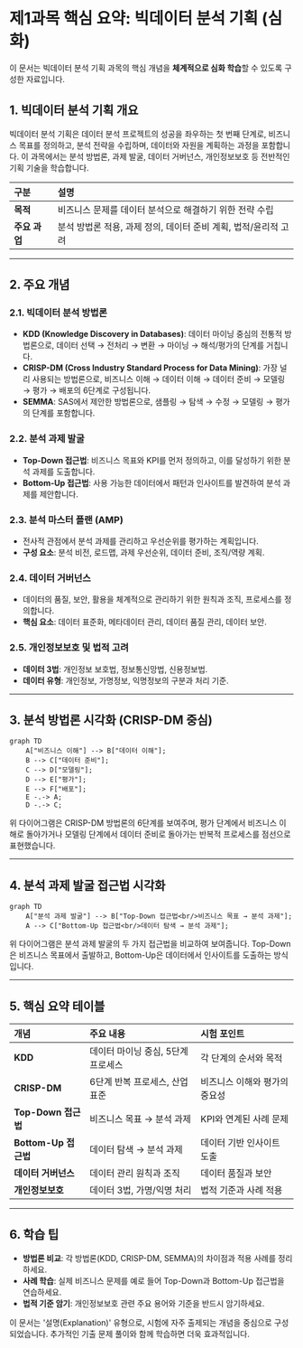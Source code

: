 # 제1과목 핵심 요약: 빅데이터 분석 기획 (심화)

이 문서는 빅데이터 분석 기획 과목의 핵심 개념을 **체계적으로 심화 학습**할 수 있도록 구성한 자료입니다.

## 1. 빅데이터 분석 기획 개요

빅데이터 분석 기획은 데이터 분석 프로젝트의 성공을 좌우하는 첫 번째 단계로, 비즈니스 목표를 정의하고, 분석 전략을 수립하며, 데이터와 자원을 계획하는 과정을 포함합니다. 이 과목에서는 분석 방법론, 과제 발굴, 데이터 거버넌스, 개인정보보호 등 전반적인 기획 기술을 학습합니다.

| 구분 | 설명 |
| :--- | :--- |
| **목적** | 비즈니스 문제를 데이터 분석으로 해결하기 위한 전략 수립 |
| **주요 과업** | 분석 방법론 적용, 과제 정의, 데이터 준비 계획, 법적/윤리적 고려 |

---

## 2. 주요 개념

### 2.1. 빅데이터 분석 방법론

- **KDD (Knowledge Discovery in Databases)**: 데이터 마이닝 중심의 전통적 방법론으로, 데이터 선택 → 전처리 → 변환 → 마이닝 → 해석/평가의 단계를 거칩니다.
- **CRISP-DM (Cross Industry Standard Process for Data Mining)**: 가장 널리 사용되는 방법론으로, 비즈니스 이해 → 데이터 이해 → 데이터 준비 → 모델링 → 평가 → 배포의 6단계로 구성됩니다.
- **SEMMA**: SAS에서 제안한 방법론으로, 샘플링 → 탐색 → 수정 → 모델링 → 평가의 단계를 포함합니다.

### 2.2. 분석 과제 발굴

- **Top-Down 접근법**: 비즈니스 목표와 KPI를 먼저 정의하고, 이를 달성하기 위한 분석 과제를 도출합니다.
- **Bottom-Up 접근법**: 사용 가능한 데이터에서 패턴과 인사이트를 발견하여 분석 과제를 제안합니다.

### 2.3. 분석 마스터 플랜 (AMP)

- 전사적 관점에서 분석 과제를 관리하고 우선순위를 평가하는 계획입니다.
- **구성 요소**: 분석 비전, 로드맵, 과제 우선순위, 데이터 준비, 조직/역량 계획.

### 2.4. 데이터 거버넌스

- 데이터의 품질, 보안, 활용을 체계적으로 관리하기 위한 원칙과 조직, 프로세스를 정의합니다.
- **핵심 요소**: 데이터 표준화, 메타데이터 관리, 데이터 품질 관리, 데이터 보안.

### 2.5. 개인정보보호 및 법적 고려

- **데이터 3법**: 개인정보 보호법, 정보통신망법, 신용정보법.
- **데이터 유형**: 개인정보, 가명정보, 익명정보의 구분과 처리 기준.

---

## 3. 분석 방법론 시각화 (CRISP-DM 중심)

```mermaid
graph TD
    A["비즈니스 이해"] --> B["데이터 이해"];
    B --> C["데이터 준비"];
    C --> D["모델링"];
    D --> E["평가"];
    E --> F["배포"];
    E -.-> A;
    D -.-> C;
```

위 다이어그램은 CRISP-DM 방법론의 6단계를 보여주며, 평가 단계에서 비즈니스 이해로 돌아가거나 모델링 단계에서 데이터 준비로 돌아가는 반복적 프로세스를 점선으로 표현했습니다.

---

## 4. 분석 과제 발굴 접근법 시각화

```mermaid
graph TD
    A["분석 과제 발굴"] --> B["Top-Down 접근법<br/>비즈니스 목표 → 분석 과제"];
    A --> C["Bottom-Up 접근법<br/>데이터 탐색 → 분석 과제"];
```

위 다이어그램은 분석 과제 발굴의 두 가지 접근법을 비교하여 보여줍니다. Top-Down은 비즈니스 목표에서 출발하고, Bottom-Up은 데이터에서 인사이트를 도출하는 방식입니다.

---

## 5. 핵심 요약 테이블

| 개념 | 주요 내용 | 시험 포인트 |
| :--- | :--- | :--- |
| **KDD** | 데이터 마이닝 중심, 5단계 프로세스 | 각 단계의 순서와 목적 |
| **CRISP-DM** | 6단계 반복 프로세스, 산업 표준 | 비즈니스 이해와 평가의 중요성 |
| **Top-Down 접근법** | 비즈니스 목표 → 분석 과제 | KPI와 연계된 사례 문제 |
| **Bottom-Up 접근법** | 데이터 탐색 → 분석 과제 | 데이터 기반 인사이트 도출 |
| **데이터 거버넌스** | 데이터 관리 원칙과 조직 | 데이터 품질과 보안 |
| **개인정보보호** | 데이터 3법, 가명/익명 처리 | 법적 기준과 사례 적용 |

---

## 6. 학습 팁

- **방법론 비교**: 각 방법론(KDD, CRISP-DM, SEMMA)의 차이점과 적용 사례를 정리하세요.
- **사례 학습**: 실제 비즈니스 문제를 예로 들어 Top-Down과 Bottom-Up 접근법을 연습하세요.
- **법적 기준 암기**: 개인정보보호 관련 주요 용어와 기준을 반드시 암기하세요.

이 문서는 '설명(Explanation)' 유형으로, 시험에 자주 출제되는 개념을 중심으로 구성되었습니다. 추가적인 기출 문제 풀이와 함께 학습하면 더욱 효과적입니다. 